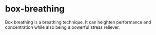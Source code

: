 # box-breathing
Box breathing is a breathing technique. It can heighten performance and concentration while also being a powerful stress reliever.
